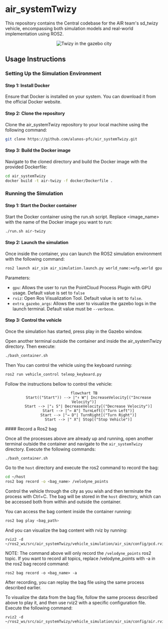 # air_systemTwizy

This repository contains the Central codebase for the AIR team's sd_twizy vehicle, encompassing both simulation models and real-world implementation using ROS2.

<div align="center">

![Twizy in the gazebo city](./vehicle_simulation/air_docs/twizy.gif)

</div>

## Usage Instructions

### Setting Up the Simulation Environment

#### Step 1: Install Docker

Ensure that Docker is installed on your system. You can download it from the official Docker website.

#### Step 2: Clone the repository
Clone the air_systemTwizy repository to your local machine using the following command:

```bash
git clone https://github.com/alunos-pfc/air_systemTwizy.git
```

#### Step 3: Build the Docker image
Navigate to the cloned directory and build the Docker image with the provided Dockerfile:

```bash
cd air_systemTwizy
docker build -t air-twizy -f docker/Dockerfile .
```
### Running the Simulation

#### Step 1: Start the Docker container

Start the Docker container using the run.sh script. Replace <image_name> with the name of the Docker image you want to run:

```bash
./run.sh air-twizy
```
#### Step 2: Launch the simulation

Once inside the container, you can launch the ROS2 simulation environment with the following command:

```bash
ros2 launch air_sim air_simulation.launch.py world_name:=ufg.world gpu:=true
```

Parameters:

- `gpu`: Allows the user to run the PointCloud Process Plugin with GPU usage. Default value is set to `false`
- `rviz`: Open Ros Visualization Tool. Default value is set to `false`.
- `extra_gazebo_args`: Allows the user to visualize the gazebo logs in the launch terminal. Default value must be `--verbose`.


#### Step 3: Control the vehicle

Once the simulation has started, press play in the Gazebo window. 

Open another terminal outside the container and inside the air_systemTwizy directory. Then execute:

```bash
./bash_container.sh
```

Then You can control the vehicle using the keyboard running:

```bash
ros2 run vehicle_control teleop_keyboard.py
```

Follow the instructions bellow to control the vehicle:

<div align="center">

```mermaid
flowchart TB
    Start(("Start")) --> |"↑ W"| IncreaseVelocity[("Increase Velocity")]
    Start --> |"↓ S"| DecreaseVelocity[("Decrease Velocity")]
    Start --> |"← A"| TurnLeft[("Turn Left")]
    Start --> |"→ D"| TurnRight[("Turn Right")]
    Start --> |" X"| Stop[("Stop Vehicle")]
```
</div>
#### Record a Ros2 bag

Once all the processes above are already up and running, open another terminal outside the container and navigate to the `air_systemTwizy` directory. Execute the following commands:

```bash
./bash_container.sh
```
Go to the `host` directory and execute the ros2 command to record the bag:

```bash
cd ~/host
ros2 bag record -o <bag_name> /velodyne_points
```
Control the vehicle through the city as you wish and then terminate the process with Ctrl+C. The bag will be stored in the `host` directory, which can be accessed both from within and outside the container.

You can access the bag content inside the container running:

```bash
ros2 bag play <bag_path>
```

And you can visualize the bag content with rviz by running:

```
rviz2 -d ~/ros2_ws/src/air_systemTwizy/vehicle_simulation/air_sim/config/pcd.rviz
```

NOTE: The command above will only record the `/velodyne_points` ros2 topic. If you want to record all topics, replace /velodyne_points with -a in the ros2 bag record command:

```
ros2 bag record -o <bag_name> -a
```

After recording, you can replay the bag file using the same process described earlier. 

To visualize the data from the bag file, follow the same process described above to play it, and then use rviz2 with a specific configuration file. Execute the following command:

```
rviz2 -d ~/ros2_ws/src/air_systemTwizy/vehicle_simulation/air_sim/config/air.rviz
```

